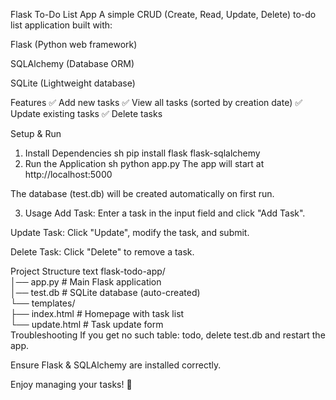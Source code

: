 Flask To-Do List App
A simple CRUD (Create, Read, Update, Delete) to-do list application built with:

Flask (Python web framework)

SQLAlchemy (Database ORM)

SQLite (Lightweight database)

Features
✅ Add new tasks
✅ View all tasks (sorted by creation date)
✅ Update existing tasks
✅ Delete tasks

Setup & Run
1. Install Dependencies
sh
pip install flask flask-sqlalchemy
2. Run the Application
sh
python app.py
The app will start at http://localhost:5000

The database (test.db) will be created automatically on first run.

3. Usage
Add Task: Enter a task in the input field and click "Add Task".

Update Task: Click "Update", modify the task, and submit.

Delete Task: Click "Delete" to remove a task.

Project Structure
text
flask-todo-app/  
│── app.py             # Main Flask application  
│── test.db            # SQLite database (auto-created)  
└── templates/  
    ├── index.html     # Homepage with task list  
    └── update.html    # Task update form  
Troubleshooting
If you get no such table: todo, delete test.db and restart the app.

Ensure Flask & SQLAlchemy are installed correctly.

Enjoy managing your tasks! 🚀
